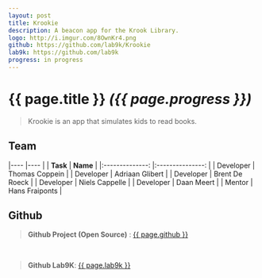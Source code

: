 ```yaml
---
layout: post
title: Krookie
description: A beacon app for the Krook Library.
logo: http://i.imgur.com/8OwnKr4.png
github: https://github.com/lab9k/Krookie
lab9k: https://github.com/lab9k
progress: in progress
---
```


# {{ page.title }} *({{ page.progress }})*

>Krookie is an app that simulates kids to read books.

## Team

|----               |----           |
|    **Task**       |       **Name**        |
|:--------------:   |:---------------:  |
| Developer     |  Thomas Coppein   |
| Developer     | Adriaan Glibert   |
| Developer     | Brent De Roeck    |
| Developer     | Niels Cappelle    |
| Developer     | Daan Meert        |
| Mentor        | Hans Fraiponts    |

## Github

>**Github Project (Open Source)** : <a href="{{ page.github }}">{{ page.github }}</a>

<br/> 

>**Github Lab9K**: <a href="{{ page.lab9k }}">{{ page.lab9k }}</a>
